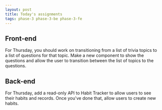 ```yaml
---
layout: post
title: Today's assignments
tags: phase-3 phase-3-be phase-3-fe
---
```


## Front-end

For Thursday, you should work on transitioning from a list of trivia topics to a list of questions for that topic. Make a new component to show the questions and allow the user to transition between the list of topics to the questions.

## Back-end

For Thursday, add a read-only API to Habit Tracker to allow users to see their habits and records. Once you've done that, allow users to create new habits.
